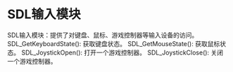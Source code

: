 ﻿# SDL输入模块

SDL输入模块：提供了对键盘、鼠标、游戏控制器等输入设备的访问。
SDL_GetKeyboardState(): 获取键盘状态。
SDL_GetMouseState(): 获取鼠标状态。
SDL_JoystickOpen(): 打开一个游戏控制器。
SDL_JoystickClose(): 关闭一个游戏控制器。